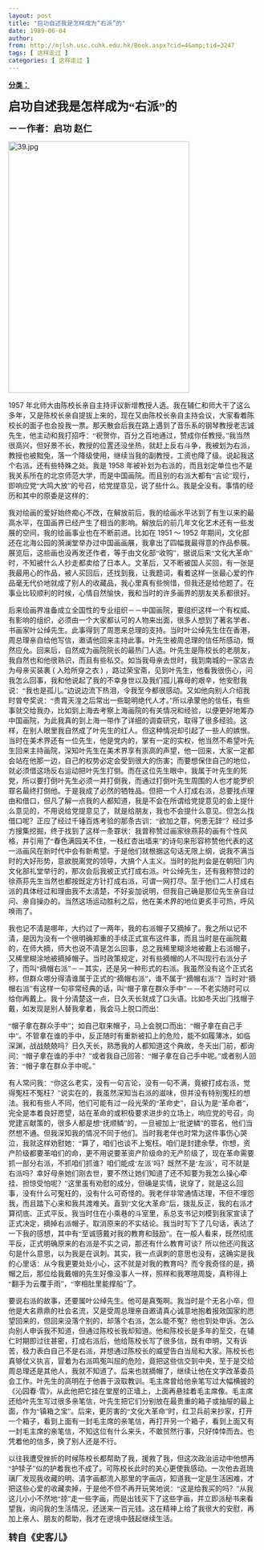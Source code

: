 ```yaml
---
layout: post
title: "启功自述我是怎样成为“右派”的"
date: 1989-06-04
author: 
from: http://mjlsh.usc.cuhk.edu.hk/Book.aspx?cid=4&amp;tid=3247
tags: [ 这样走过 ]
categories: [ 这样走过 ]
---
```


<div style="margin: 15px 10px 10px 0px;">
<div>
<span id="ctl00_ContentPlaceHolder1_chapter1_SubjectLabel" style="font-weight:bold;text-decoration:underline;">
   分类：
  </span>
</div>
<!--[if gte mso 9]><xml>
 <o:OfficeDocumentSettings>
  <o:AllowPNG/>
 </o:OfficeDocumentSettings>
</xml><![endif]-->
<!--[if gte mso 9]><xml>
 <w:WordDocument>
  <w:View>Normal</w:View>
  <w:Zoom>0</w:Zoom>
  <w:TrackMoves/>
  <w:TrackFormatting/>
  <w:PunctuationKerning/>
  <w:ValidateAgainstSchemas/>
  <w:SaveIfXMLInvalid>false</w:SaveIfXMLInvalid>
  <w:IgnoreMixedContent>false</w:IgnoreMixedContent>
  <w:AlwaysShowPlaceholderText>false</w:AlwaysShowPlaceholderText>
  <w:DoNotPromoteQF/>
  <w:LidThemeOther>EN-US</w:LidThemeOther>
  <w:LidThemeAsian>ZH-CN</w:LidThemeAsian>
  <w:LidThemeComplexScript>X-NONE</w:LidThemeComplexScript>
  <w:Compatibility>
   <w:BreakWrappedTables/>
   <w:SnapToGridInCell/>
   <w:WrapTextWithPunct/>
   <w:UseAsianBreakRules/>
   <w:DontGrowAutofit/>
   <w:SplitPgBreakAndParaMark/>
   <w:EnableOpenTypeKerning/>
   <w:DontFlipMirrorIndents/>
   <w:OverrideTableStyleHps/>
   <w:UseFELayout/>
  </w:Compatibility>
  <m:mathPr>
   <m:mathFont m:val="Cambria Math"/>
   <m:brkBin m:val="before"/>
   <m:brkBinSub m:val="&#45;-"/>
   <m:smallFrac m:val="off"/>
   <m:dispDef/>
   <m:lMargin m:val="0"/>
   <m:rMargin m:val="0"/>
   <m:defJc m:val="centerGroup"/>
   <m:wrapIndent m:val="1440"/>
   <m:intLim m:val="subSup"/>
   <m:naryLim m:val="undOvr"/>
  </m:mathPr></w:WordDocument>
</xml><![endif]-->
<!--[if gte mso 9]><xml>
 <w:LatentStyles DefLockedState="false" DefUnhideWhenUsed="true"
  DefSemiHidden="true" DefQFormat="false" DefPriority="99"
  LatentStyleCount="276">
  <w:LsdException Locked="false" Priority="0" SemiHidden="false"
   UnhideWhenUsed="false" QFormat="true" Name="Normal"/>
  <w:LsdException Locked="false" Priority="9" SemiHidden="false"
   UnhideWhenUsed="false" QFormat="true" Name="heading 1"/>
  <w:LsdException Locked="false" Priority="9" QFormat="true" Name="heading 2"/>
  <w:LsdException Locked="false" Priority="9" QFormat="true" Name="heading 3"/>
  <w:LsdException Locked="false" Priority="9" QFormat="true" Name="heading 4"/>
  <w:LsdException Locked="false" Priority="9" QFormat="true" Name="heading 5"/>
  <w:LsdException Locked="false" Priority="9" QFormat="true" Name="heading 6"/>
  <w:LsdException Locked="false" Priority="9" QFormat="true" Name="heading 7"/>
  <w:LsdException Locked="false" Priority="9" QFormat="true" Name="heading 8"/>
  <w:LsdException Locked="false" Priority="9" QFormat="true" Name="heading 9"/>
  <w:LsdException Locked="false" Priority="39" Name="toc 1"/>
  <w:LsdException Locked="false" Priority="39" Name="toc 2"/>
  <w:LsdException Locked="false" Priority="39" Name="toc 3"/>
  <w:LsdException Locked="false" Priority="39" Name="toc 4"/>
  <w:LsdException Locked="false" Priority="39" Name="toc 5"/>
  <w:LsdException Locked="false" Priority="39" Name="toc 6"/>
  <w:LsdException Locked="false" Priority="39" Name="toc 7"/>
  <w:LsdException Locked="false" Priority="39" Name="toc 8"/>
  <w:LsdException Locked="false" Priority="39" Name="toc 9"/>
  <w:LsdException Locked="false" Priority="35" QFormat="true" Name="caption"/>
  <w:LsdException Locked="false" Priority="10" SemiHidden="false"
   UnhideWhenUsed="false" QFormat="true" Name="Title"/>
  <w:LsdException Locked="false" Priority="1" Name="Default Paragraph Font"/>
  <w:LsdException Locked="false" Priority="11" SemiHidden="false"
   UnhideWhenUsed="false" QFormat="true" Name="Subtitle"/>
  <w:LsdException Locked="false" Priority="22" SemiHidden="false"
   UnhideWhenUsed="false" QFormat="true" Name="Strong"/>
  <w:LsdException Locked="false" Priority="20" SemiHidden="false"
   UnhideWhenUsed="false" QFormat="true" Name="Emphasis"/>
  <w:LsdException Locked="false" Priority="59" SemiHidden="false"
   UnhideWhenUsed="false" Name="Table Grid"/>
  <w:LsdException Locked="false" UnhideWhenUsed="false" Name="Placeholder Text"/>
  <w:LsdException Locked="false" Priority="1" SemiHidden="false"
   UnhideWhenUsed="false" QFormat="true" Name="No Spacing"/>
  <w:LsdException Locked="false" Priority="60" SemiHidden="false"
   UnhideWhenUsed="false" Name="Light Shading"/>
  <w:LsdException Locked="false" Priority="61" SemiHidden="false"
   UnhideWhenUsed="false" Name="Light List"/>
  <w:LsdException Locked="false" Priority="62" SemiHidden="false"
   UnhideWhenUsed="false" Name="Light Grid"/>
  <w:LsdException Locked="false" Priority="63" SemiHidden="false"
   UnhideWhenUsed="false" Name="Medium Shading 1"/>
  <w:LsdException Locked="false" Priority="64" SemiHidden="false"
   UnhideWhenUsed="false" Name="Medium Shading 2"/>
  <w:LsdException Locked="false" Priority="65" SemiHidden="false"
   UnhideWhenUsed="false" Name="Medium List 1"/>
  <w:LsdException Locked="false" Priority="66" SemiHidden="false"
   UnhideWhenUsed="false" Name="Medium List 2"/>
  <w:LsdException Locked="false" Priority="67" SemiHidden="false"
   UnhideWhenUsed="false" Name="Medium Grid 1"/>
  <w:LsdException Locked="false" Priority="68" SemiHidden="false"
   UnhideWhenUsed="false" Name="Medium Grid 2"/>
  <w:LsdException Locked="false" Priority="69" SemiHidden="false"
   UnhideWhenUsed="false" Name="Medium Grid 3"/>
  <w:LsdException Locked="false" Priority="70" SemiHidden="false"
   UnhideWhenUsed="false" Name="Dark List"/>
  <w:LsdException Locked="false" Priority="71" SemiHidden="false"
   UnhideWhenUsed="false" Name="Colorful Shading"/>
  <w:LsdException Locked="false" Priority="72" SemiHidden="false"
   UnhideWhenUsed="false" Name="Colorful List"/>
  <w:LsdException Locked="false" Priority="73" SemiHidden="false"
   UnhideWhenUsed="false" Name="Colorful Grid"/>
  <w:LsdException Locked="false" Priority="60" SemiHidden="false"
   UnhideWhenUsed="false" Name="Light Shading Accent 1"/>
  <w:LsdException Locked="false" Priority="61" SemiHidden="false"
   UnhideWhenUsed="false" Name="Light List Accent 1"/>
  <w:LsdException Locked="false" Priority="62" SemiHidden="false"
   UnhideWhenUsed="false" Name="Light Grid Accent 1"/>
  <w:LsdException Locked="false" Priority="63" SemiHidden="false"
   UnhideWhenUsed="false" Name="Medium Shading 1 Accent 1"/>
  <w:LsdException Locked="false" Priority="64" SemiHidden="false"
   UnhideWhenUsed="false" Name="Medium Shading 2 Accent 1"/>
  <w:LsdException Locked="false" Priority="65" SemiHidden="false"
   UnhideWhenUsed="false" Name="Medium List 1 Accent 1"/>
  <w:LsdException Locked="false" UnhideWhenUsed="false" Name="Revision"/>
  <w:LsdException Locked="false" Priority="34" SemiHidden="false"
   UnhideWhenUsed="false" QFormat="true" Name="List Paragraph"/>
  <w:LsdException Locked="false" Priority="29" SemiHidden="false"
   UnhideWhenUsed="false" QFormat="true" Name="Quote"/>
  <w:LsdException Locked="false" Priority="30" SemiHidden="false"
   UnhideWhenUsed="false" QFormat="true" Name="Intense Quote"/>
  <w:LsdException Locked="false" Priority="66" SemiHidden="false"
   UnhideWhenUsed="false" Name="Medium List 2 Accent 1"/>
  <w:LsdException Locked="false" Priority="67" SemiHidden="false"
   UnhideWhenUsed="false" Name="Medium Grid 1 Accent 1"/>
  <w:LsdException Locked="false" Priority="68" SemiHidden="false"
   UnhideWhenUsed="false" Name="Medium Grid 2 Accent 1"/>
  <w:LsdException Locked="false" Priority="69" SemiHidden="false"
   UnhideWhenUsed="false" Name="Medium Grid 3 Accent 1"/>
  <w:LsdException Locked="false" Priority="70" SemiHidden="false"
   UnhideWhenUsed="false" Name="Dark List Accent 1"/>
  <w:LsdException Locked="false" Priority="71" SemiHidden="false"
   UnhideWhenUsed="false" Name="Colorful Shading Accent 1"/>
  <w:LsdException Locked="false" Priority="72" SemiHidden="false"
   UnhideWhenUsed="false" Name="Colorful List Accent 1"/>
  <w:LsdException Locked="false" Priority="73" SemiHidden="false"
   UnhideWhenUsed="false" Name="Colorful Grid Accent 1"/>
  <w:LsdException Locked="false" Priority="60" SemiHidden="false"
   UnhideWhenUsed="false" Name="Light Shading Accent 2"/>
  <w:LsdException Locked="false" Priority="61" SemiHidden="false"
   UnhideWhenUsed="false" Name="Light List Accent 2"/>
  <w:LsdException Locked="false" Priority="62" SemiHidden="false"
   UnhideWhenUsed="false" Name="Light Grid Accent 2"/>
  <w:LsdException Locked="false" Priority="63" SemiHidden="false"
   UnhideWhenUsed="false" Name="Medium Shading 1 Accent 2"/>
  <w:LsdException Locked="false" Priority="64" SemiHidden="false"
   UnhideWhenUsed="false" Name="Medium Shading 2 Accent 2"/>
  <w:LsdException Locked="false" Priority="65" SemiHidden="false"
   UnhideWhenUsed="false" Name="Medium List 1 Accent 2"/>
  <w:LsdException Locked="false" Priority="66" SemiHidden="false"
   UnhideWhenUsed="false" Name="Medium List 2 Accent 2"/>
  <w:LsdException Locked="false" Priority="67" SemiHidden="false"
   UnhideWhenUsed="false" Name="Medium Grid 1 Accent 2"/>
  <w:LsdException Locked="false" Priority="68" SemiHidden="false"
   UnhideWhenUsed="false" Name="Medium Grid 2 Accent 2"/>
  <w:LsdException Locked="false" Priority="69" SemiHidden="false"
   UnhideWhenUsed="false" Name="Medium Grid 3 Accent 2"/>
  <w:LsdException Locked="false" Priority="70" SemiHidden="false"
   UnhideWhenUsed="false" Name="Dark List Accent 2"/>
  <w:LsdException Locked="false" Priority="71" SemiHidden="false"
   UnhideWhenUsed="false" Name="Colorful Shading Accent 2"/>
  <w:LsdException Locked="false" Priority="72" SemiHidden="false"
   UnhideWhenUsed="false" Name="Colorful List Accent 2"/>
  <w:LsdException Locked="false" Priority="73" SemiHidden="false"
   UnhideWhenUsed="false" Name="Colorful Grid Accent 2"/>
  <w:LsdException Locked="false" Priority="60" SemiHidden="false"
   UnhideWhenUsed="false" Name="Light Shading Accent 3"/>
  <w:LsdException Locked="false" Priority="61" SemiHidden="false"
   UnhideWhenUsed="false" Name="Light List Accent 3"/>
  <w:LsdException Locked="false" Priority="62" SemiHidden="false"
   UnhideWhenUsed="false" Name="Light Grid Accent 3"/>
  <w:LsdException Locked="false" Priority="63" SemiHidden="false"
   UnhideWhenUsed="false" Name="Medium Shading 1 Accent 3"/>
  <w:LsdException Locked="false" Priority="64" SemiHidden="false"
   UnhideWhenUsed="false" Name="Medium Shading 2 Accent 3"/>
  <w:LsdException Locked="false" Priority="65" SemiHidden="false"
   UnhideWhenUsed="false" Name="Medium List 1 Accent 3"/>
  <w:LsdException Locked="false" Priority="66" SemiHidden="false"
   UnhideWhenUsed="false" Name="Medium List 2 Accent 3"/>
  <w:LsdException Locked="false" Priority="67" SemiHidden="false"
   UnhideWhenUsed="false" Name="Medium Grid 1 Accent 3"/>
  <w:LsdException Locked="false" Priority="68" SemiHidden="false"
   UnhideWhenUsed="false" Name="Medium Grid 2 Accent 3"/>
  <w:LsdException Locked="false" Priority="69" SemiHidden="false"
   UnhideWhenUsed="false" Name="Medium Grid 3 Accent 3"/>
  <w:LsdException Locked="false" Priority="70" SemiHidden="false"
   UnhideWhenUsed="false" Name="Dark List Accent 3"/>
  <w:LsdException Locked="false" Priority="71" SemiHidden="false"
   UnhideWhenUsed="false" Name="Colorful Shading Accent 3"/>
  <w:LsdException Locked="false" Priority="72" SemiHidden="false"
   UnhideWhenUsed="false" Name="Colorful List Accent 3"/>
  <w:LsdException Locked="false" Priority="73" SemiHidden="false"
   UnhideWhenUsed="false" Name="Colorful Grid Accent 3"/>
  <w:LsdException Locked="false" Priority="60" SemiHidden="false"
   UnhideWhenUsed="false" Name="Light Shading Accent 4"/>
  <w:LsdException Locked="false" Priority="61" SemiHidden="false"
   UnhideWhenUsed="false" Name="Light List Accent 4"/>
  <w:LsdException Locked="false" Priority="62" SemiHidden="false"
   UnhideWhenUsed="false" Name="Light Grid Accent 4"/>
  <w:LsdException Locked="false" Priority="63" SemiHidden="false"
   UnhideWhenUsed="false" Name="Medium Shading 1 Accent 4"/>
  <w:LsdException Locked="false" Priority="64" SemiHidden="false"
   UnhideWhenUsed="false" Name="Medium Shading 2 Accent 4"/>
  <w:LsdException Locked="false" Priority="65" SemiHidden="false"
   UnhideWhenUsed="false" Name="Medium List 1 Accent 4"/>
  <w:LsdException Locked="false" Priority="66" SemiHidden="false"
   UnhideWhenUsed="false" Name="Medium List 2 Accent 4"/>
  <w:LsdException Locked="false" Priority="67" SemiHidden="false"
   UnhideWhenUsed="false" Name="Medium Grid 1 Accent 4"/>
  <w:LsdException Locked="false" Priority="68" SemiHidden="false"
   UnhideWhenUsed="false" Name="Medium Grid 2 Accent 4"/>
  <w:LsdException Locked="false" Priority="69" SemiHidden="false"
   UnhideWhenUsed="false" Name="Medium Grid 3 Accent 4"/>
  <w:LsdException Locked="false" Priority="70" SemiHidden="false"
   UnhideWhenUsed="false" Name="Dark List Accent 4"/>
  <w:LsdException Locked="false" Priority="71" SemiHidden="false"
   UnhideWhenUsed="false" Name="Colorful Shading Accent 4"/>
  <w:LsdException Locked="false" Priority="72" SemiHidden="false"
   UnhideWhenUsed="false" Name="Colorful List Accent 4"/>
  <w:LsdException Locked="false" Priority="73" SemiHidden="false"
   UnhideWhenUsed="false" Name="Colorful Grid Accent 4"/>
  <w:LsdException Locked="false" Priority="60" SemiHidden="false"
   UnhideWhenUsed="false" Name="Light Shading Accent 5"/>
  <w:LsdException Locked="false" Priority="61" SemiHidden="false"
   UnhideWhenUsed="false" Name="Light List Accent 5"/>
  <w:LsdException Locked="false" Priority="62" SemiHidden="false"
   UnhideWhenUsed="false" Name="Light Grid Accent 5"/>
  <w:LsdException Locked="false" Priority="63" SemiHidden="false"
   UnhideWhenUsed="false" Name="Medium Shading 1 Accent 5"/>
  <w:LsdException Locked="false" Priority="64" SemiHidden="false"
   UnhideWhenUsed="false" Name="Medium Shading 2 Accent 5"/>
  <w:LsdException Locked="false" Priority="65" SemiHidden="false"
   UnhideWhenUsed="false" Name="Medium List 1 Accent 5"/>
  <w:LsdException Locked="false" Priority="66" SemiHidden="false"
   UnhideWhenUsed="false" Name="Medium List 2 Accent 5"/>
  <w:LsdException Locked="false" Priority="67" SemiHidden="false"
   UnhideWhenUsed="false" Name="Medium Grid 1 Accent 5"/>
  <w:LsdException Locked="false" Priority="68" SemiHidden="false"
   UnhideWhenUsed="false" Name="Medium Grid 2 Accent 5"/>
  <w:LsdException Locked="false" Priority="69" SemiHidden="false"
   UnhideWhenUsed="false" Name="Medium Grid 3 Accent 5"/>
  <w:LsdException Locked="false" Priority="70" SemiHidden="false"
   UnhideWhenUsed="false" Name="Dark List Accent 5"/>
  <w:LsdException Locked="false" Priority="71" SemiHidden="false"
   UnhideWhenUsed="false" Name="Colorful Shading Accent 5"/>
  <w:LsdException Locked="false" Priority="72" SemiHidden="false"
   UnhideWhenUsed="false" Name="Colorful List Accent 5"/>
  <w:LsdException Locked="false" Priority="73" SemiHidden="false"
   UnhideWhenUsed="false" Name="Colorful Grid Accent 5"/>
  <w:LsdException Locked="false" Priority="60" SemiHidden="false"
   UnhideWhenUsed="false" Name="Light Shading Accent 6"/>
  <w:LsdException Locked="false" Priority="61" SemiHidden="false"
   UnhideWhenUsed="false" Name="Light List Accent 6"/>
  <w:LsdException Locked="false" Priority="62" SemiHidden="false"
   UnhideWhenUsed="false" Name="Light Grid Accent 6"/>
  <w:LsdException Locked="false" Priority="63" SemiHidden="false"
   UnhideWhenUsed="false" Name="Medium Shading 1 Accent 6"/>
  <w:LsdException Locked="false" Priority="64" SemiHidden="false"
   UnhideWhenUsed="false" Name="Medium Shading 2 Accent 6"/>
  <w:LsdException Locked="false" Priority="65" SemiHidden="false"
   UnhideWhenUsed="false" Name="Medium List 1 Accent 6"/>
  <w:LsdException Locked="false" Priority="66" SemiHidden="false"
   UnhideWhenUsed="false" Name="Medium List 2 Accent 6"/>
  <w:LsdException Locked="false" Priority="67" SemiHidden="false"
   UnhideWhenUsed="false" Name="Medium Grid 1 Accent 6"/>
  <w:LsdException Locked="false" Priority="68" SemiHidden="false"
   UnhideWhenUsed="false" Name="Medium Grid 2 Accent 6"/>
  <w:LsdException Locked="false" Priority="69" SemiHidden="false"
   UnhideWhenUsed="false" Name="Medium Grid 3 Accent 6"/>
  <w:LsdException Locked="false" Priority="70" SemiHidden="false"
   UnhideWhenUsed="false" Name="Dark List Accent 6"/>
  <w:LsdException Locked="false" Priority="71" SemiHidden="false"
   UnhideWhenUsed="false" Name="Colorful Shading Accent 6"/>
  <w:LsdException Locked="false" Priority="72" SemiHidden="false"
   UnhideWhenUsed="false" Name="Colorful List Accent 6"/>
  <w:LsdException Locked="false" Priority="73" SemiHidden="false"
   UnhideWhenUsed="false" Name="Colorful Grid Accent 6"/>
  <w:LsdException Locked="false" Priority="19" SemiHidden="false"
   UnhideWhenUsed="false" QFormat="true" Name="Subtle Emphasis"/>
  <w:LsdException Locked="false" Priority="21" SemiHidden="false"
   UnhideWhenUsed="false" QFormat="true" Name="Intense Emphasis"/>
  <w:LsdException Locked="false" Priority="31" SemiHidden="false"
   UnhideWhenUsed="false" QFormat="true" Name="Subtle Reference"/>
  <w:LsdException Locked="false" Priority="32" SemiHidden="false"
   UnhideWhenUsed="false" QFormat="true" Name="Intense Reference"/>
  <w:LsdException Locked="false" Priority="33" SemiHidden="false"
   UnhideWhenUsed="false" QFormat="true" Name="Book Title"/>
  <w:LsdException Locked="false" Priority="37" Name="Bibliography"/>
  <w:LsdException Locked="false" Priority="39" QFormat="true" Name="TOC Heading"/>
 </w:LatentStyles>
</xml><![endif]-->
<!--[if gte mso 10]>
<style>
 /* Style Definitions */
table.MsoNormalTable
	{mso-style-name:"Table Normal";
	mso-tstyle-rowband-size:0;
	mso-tstyle-colband-size:0;
	mso-style-noshow:yes;
	mso-style-priority:99;
	mso-style-parent:"";
	mso-padding-alt:0in 5.4pt 0in 5.4pt;
	mso-para-margin:0in;
	mso-para-margin-bottom:.0001pt;
	mso-pagination:widow-orphan;
	font-size:10.5pt;
	mso-bidi-font-size:11.0pt;
	font-family:Calibri;
	mso-ascii-font-family:Calibri;
	mso-ascii-theme-font:minor-latin;
	mso-hansi-font-family:Calibri;
	mso-hansi-theme-font:minor-latin;
	mso-font-kerning:1.0pt;
	mso-fareast-language:ZH-CN;}
</style>
<![endif]-->
<!--StartFragment-->
<p class="MsoNormal">
<o:p>
<font size="5">
</font>
</o:p>
</p>
<p class="MsoNormal">
<b>
<span lang="ZH-CN" style="font-family: 宋体;">
<font size="5">
     启功自述我是怎样成为“右派”的
    </font>
</span>
<font size="4">
<o:p>
</o:p>
</font>
</b>
</p>
<p class="MsoNormal">
<b>
<font size="4">
<span lang="ZH-CN" style="font-family:宋体;mso-ascii-font-family:
Calibri;mso-ascii-theme-font:minor-latin;mso-fareast-font-family:宋体;mso-fareast-theme-font:
minor-fareast">
     －－作者：启功
    </span>
<span lang="ZH-CN">
</span>
<span lang="ZH-CN" style="font-family:宋体;mso-ascii-font-family:Calibri;mso-ascii-theme-font:minor-latin;
mso-fareast-font-family:宋体;mso-fareast-theme-font:minor-fareast">
     赵仁
    </span>
<o:p>
</o:p>
</font>
</b>
</p>
<p class="MsoNormal">
<o:p>
</o:p>
</p>
<img alt="39.jpg" border="0" height="501" src="https://i.imgur.com/b12hsMn.jpg" width="360"/>
<p class="MsoNormal">
<o:p>
</o:p>
</p>
<p class="MsoNormal">
  1957
  <span lang="ZH-CN" style="font-family:宋体;mso-ascii-font-family:
Calibri;mso-ascii-theme-font:minor-latin;mso-fareast-font-family:宋体;mso-fareast-theme-font:
minor-fareast">
   年北师大由陈校长亲自主持评议新增教授人选。我在辅仁和师大干了这么多年，又是陈校长亲自提拔上来的，现在又由陈校长亲自主持会议，大家看着陈校长的面子也会投我一票。那天散会后我在路上遇到了音乐系的钢琴教授老志诚先生，他主动和我打招呼：“祝贺你，百分之百地通过，赞成你任教授。”我当然很高兴，但好景不长，教授的位置还没坐热，就赶上反右斗争，我被划为右派，教授也被黜免，落一个降级使用，继续当我的副教授，工资也降了级。说起我这个右派，还有些特殊之处。我是
  </span>
  1958
  <span lang="ZH-CN" style="font-family:宋体;mso-ascii-font-family:Calibri;mso-ascii-theme-font:
minor-latin;mso-fareast-font-family:宋体;mso-fareast-theme-font:minor-fareast">
   年被补划为右派的，而且划定单位也不是我关系所在的北京师范大学，而是中国画院。而且别的右派大都有“言论”现行，即响应党“大鸣大放”的号召，给党提意见，说了些什么。我是全没有。事情的经历和其中的原委是这样的：
  </span>
<o:p>
</o:p>
</p>
<p class="MsoNormal">
<span lang="ZH-CN" style="font-family:宋体;mso-ascii-font-family:
Calibri;mso-ascii-theme-font:minor-latin;mso-fareast-font-family:宋体;mso-fareast-theme-font:
minor-fareast">
   我对绘画的爱好始终痴心不改，在解放前后，我的绘画水平达到了有生以来的最高水平，在国画界已经产生了相当的影响。解放后的前几年文化艺术还有一些发展的空间，我的绘画事业也在不断前进。比如在
  </span>
  1951
  <span lang="ZH-CN" style="font-family:宋体;mso-ascii-font-family:Calibri;mso-ascii-theme-font:
minor-latin;mso-fareast-font-family:宋体;mso-fareast-theme-font:minor-fareast">
   ～
  </span>
  1952
  <span lang="ZH-CN" style="font-family:宋体;mso-ascii-font-family:Calibri;mso-ascii-theme-font:
minor-latin;mso-fareast-font-family:宋体;mso-fareast-theme-font:minor-fareast">
   年期间，文化部还在北海公园的漪澜堂举办过中国画画展，我拿出了四幅我最得意的作品参展。展览后，这些画也没再发还作者，等于由文化部“收购”，据说后来“文化大革命”时，不知被什么人抄走都卖给了日本人。文革后，又不断被国人买回，有一张是我最用心的作品，被人买回后，还找到我，让我题词，看着这样一张最心爱的作品毫无代价地就成了别人的收藏品，我心里真有些惋惜，但我还是给他题了。在事业比较顺利的时候，心情自然愉快，我和当时的许多画界的朋友关系都很好。
  </span>
<o:p>
</o:p>
</p>
<p class="MsoNormal">
<span lang="ZH-CN" style="font-family:宋体;mso-ascii-font-family:
Calibri;mso-ascii-theme-font:minor-latin;mso-fareast-font-family:宋体;mso-fareast-theme-font:
minor-fareast">
   后来绘画界准备成立全国性的专业组织－－中国画院，要组织这样一个有权威、有影响的组织，必须由一个大家都认可的人物来出面，很多人想到了著名学者、书画家叶公绰先生。此事得到了周恩来总理的支持。当时叶公绰先生住在香港，周总理亲自给他写信，邀请他回来主持此事。叶先生被周总理的信任所感动，慨然应允。回来后，自然成为画院院长的最热门人选。叶先生是陈校长的老朋友，我自然也和他很熟识，而且有些私交。如当我母亲去世时，我到南城的一家店去为母亲买装裹
  </span>
  (
  <span lang="ZH-CN" style="font-family:宋体;mso-ascii-font-family:Calibri;mso-ascii-theme-font:
minor-latin;mso-fareast-font-family:宋体;mso-fareast-theme-font:minor-fareast">
   入殓所穿之衣
  </span>
  )
  <span lang="ZH-CN" style="font-family:宋体;mso-ascii-font-family:Calibri;mso-ascii-theme-font:
minor-latin;mso-fareast-font-family:宋体;mso-fareast-theme-font:minor-fareast">
   ，路过荣宝斋，见到叶先生，他看我很伤心，问我怎么回事，我和他说起了我的不幸身世以及我们孤儿寡母的艰辛，他安慰我说：“我也是孤儿。”边说边流下热泪，令我至今都很感动。又如他向别人介绍我时曾夸奖说：“贵胄天湟之后常出一些聪明绝代人才。”所以承蒙他的信任，有些事就交给我办，比如到上海去考察上海画院的有关情况和经验，以便更好地筹办中国画院，为此我真的到上海一带作了详细的调查研究，取得了很多经验。这样，在别人眼里我自然成了叶先生的红人。但这种情况却引起了一些人的嫉恨。当时在美术界还有一位先生，他是党内的，掌有一定的实权，他当然不希望叶先生回来主持画院，深知叶先生在美术界享有崇高的声望，他一回来，大家一定都会站在他那一边，自己的权势必定会受到很大的伤害；而要想保住自己的地位，就必须借这场反右运动把叶先生打倒。而在这位先生眼中，我属于叶先生的死党，所以要打倒叶先生必须一并打倒我，而通过打倒叶先生周围的人也才能罗织罪名最终打倒他。于是我成了必然的牺牲品。但把一个人打成右派，总要找点理由和借口，但凡了解一点我的人都知道，我是不会在所谓给党提意见的会上提什么意见的，不用说给党提意见了，就是给朋友，我也不会提什么意见。但怎么找借口呢？正应了经过千锤百炼考验的那条古训：“欲加之罪，何患无辞”？经过多方搜集挖掘，终于找到了这样一条罪状：我曾称赞过画家徐燕荪的画有个性风格，并引用了“春色满园关不住，一枝红杏出墙来”的诗句来形容称赞他代表的这一派画风在新时代中会有新希望。于是他们就根据这句话无限上纲，说我不满当时的大好形势，意欲脱离党的领导，大搞个人主义。当时的批判会是在朝阳门内文化部礼堂举行的，那次会后我被正式打成右派。叶公绰先生，还有我称赞过的徐燕荪先生当然也都按既定方针打成右派，可谓一网打尽。至于他们二人打成右派的具体经过和理由我不太清楚，不好妄加说明，但我自己确是那位先生亲自过问、亲自操办的。当然这场运动胜利之后，他在美术界的地位更炙手可热，呼风唤雨了。
  </span>
<o:p>
</o:p>
</p>
<p class="MsoNormal">
<span lang="ZH-CN" style="font-family:宋体;mso-ascii-font-family:
Calibri;mso-ascii-theme-font:minor-latin;mso-fareast-font-family:宋体;mso-fareast-theme-font:
minor-fareast">
   我也记不清是哪年，大约过了一两年，我的右派帽子又摘掉了。我之所以记不清，是因为没有一个很明确郑重的手续正式宣布这件事，而且当时是在画院戴的，在师大摘，师大也说不清是怎么回事，总之我稀里糊涂地被戴上右派帽子，又稀里糊涂地被摘掉帽子。当时政策规定，对有些摘帽的人不叫现行右派分子了，而叫“摘帽右派”－－其实，还是另一种形式的右派。我虽然没有这个正式名称，但群众哪分得清谁属于正式的“摘帽右派”，谁不属于“摘帽右派”？当时对“摘帽右派”有这样一句非常经典的话，叫“帽子拿在群众手中”－－不老实随时可以给你再戴上。我十分清楚这一点，日久天长就成了口头语。比如冬天出门找帽子戴，如发现是别人替我拿着，我会马上脱口而出：
  </span>
<o:p>
</o:p>
</p>
<p class="MsoNormal">
<span lang="ZH-CN" style="font-family:宋体;mso-ascii-font-family:
Calibri;mso-ascii-theme-font:minor-latin;mso-fareast-font-family:宋体;mso-fareast-theme-font:
minor-fareast">
   “帽子拿在群众手中”；如自己取来帽子，马上会脱口而出：“帽子拿在自己手中”。不管拿在谁的手中，反正随时有重新被扣上的危险，能不如履薄冰，如临深渊，战战兢兢吗？日久天长，熟悉我的人都知道这个典故，冬天出门前，都询问：“帽子拿在谁的手中？”或者我自己回答：“帽子拿在自己手中呢。”或者别人回答：“帽子拿在群众手中呢。”
  </span>
<o:p>
</o:p>
</p>
<p class="MsoNormal">
<span lang="ZH-CN" style="font-family:宋体;mso-ascii-font-family:
Calibri;mso-ascii-theme-font:minor-latin;mso-fareast-font-family:宋体;mso-fareast-theme-font:
minor-fareast">
   有人常问我：“你这么老实，没有一句言论，没有一句不满，竟被打成右派，觉得冤枉不冤枉？”说实在的，我虽然深知当右派的滋味，但并没有特别冤枉的想法。我和有些人不同，他们可能有过一段光荣的“革命史”，自认为是“革命者”，完全是本着良好愿望，站在革命的或积极要求进步的立场上，响应党的号召，向党建言献策的，很多人都是想“抚顺鳞”的，一旦被加上“批逆鳞”的罪名，他们当然想不通。但我深知我的情况不同于他们。当时我老伴也时常为这件事伤心哭泣，我就这样劝慰她：“算了，咱们也谈不上冤枉。咱们是封建余孽，你想，资产阶级都要革咱们的命，更不用说要革资产阶级命的无产阶级了，现在革命需要抓一部分右派，不抓咱们抓谁？咱们能成‘左派’吗？既然不是‘左派’，可不就是右派吗？幸好母亲她们刚去世，要不然让她们知道了还不知要为我怎么操心牵挂、担惊受怕呢？”这里虽有劝慰的成分，但确是实情，说穿了，就是这么回事，没有什么可冤枉的，没有什么可奇怪的。我老伴非常通情达理，不但不埋怨我，而且踏下心来和我共渡难关。直到“文化大革命”后，拨乱反正，我的右派才算彻底、正式平反。我当时住在小乘巷的斗室里，系总支书记刘模到我家宣读了正式决定，摘掉右派帽子，取消原来的不实结论。我当时写下了几句话，表达了一下我的感想，其中有“至诚感戴对我的教育和鼓励”。在一般人看来，既然彻底平反，正式明确原来的右派是不实之词，那还有什么教育可谈？所以他还问我这句是什么意思，以为我是在讽刺。其实，我一点讽刺的意思也没有，这确实是我的心里话：从今我更要处处小心，这不就是对我的教育吗？而令我奇怪的是，摘帽之后，那位给我戴帽的先生好像没事人一样，照样和我寒暄周旋，真称得上“翻手为云覆手雨”，“宰相肚里能撑船”了。
  </span>
<o:p>
</o:p>
</p>
<p class="MsoNormal">
<span lang="ZH-CN" style="font-family:宋体;mso-ascii-font-family:
Calibri;mso-ascii-theme-font:minor-latin;mso-fareast-font-family:宋体;mso-fareast-theme-font:
minor-fareast">
   要说右派的故事，还要属叶公绰先生。他可是真冤啊。我当时是个无名小卒，但他是大名鼎鼎的社会名流，又是受周总理亲自邀请真心诚意地抱着报效国家的愿望回来的，但回来没落个别的，却落个右派，怎么能不冤？他也到处申诉。怎么向别人申诉我不知道，但通过陈校长我却知道。他和陈校长是多年的至交，在辅仁时期即过往甚密，打成右派后，他给陈校长写了很多信，既有申明，又有诉苦，极力表白自己不是右派，并想通过陈校长的威望告白当局和大家。陈校长也真够仗义执言，冒着为右派鸣冤叫屈的危险，竟把这些信交到中央，至于是交给周总理还是其他人，我就不知道了。后来也就摘帽了，继续让他在文字改革委员会工作。叶先生的高明在于他善于汲取教训。毛主席曾给他亲笔写过大幅横披的《沁园春·雪》，从此他把它挂在堂屋的正墙上，上面再悬挂着毛主席像。毛主席还给叶先生写过很多亲笔信，叶先生把它们分别放在最贵重的箱子或抽屉的最上面，作为“镇箱之宝”。后来，更厉害的“文化大革命”时，红卫兵前来抄家，打开一个箱子，看到上面有一封毛主席的亲笔信，再打开另一个箱子，看到上面又有一封毛主席的亲笔信，不知这位有什么来头，不敢贸然行事，只好悻悻而去。也凭着他的信多，换了别人还是不行。
  </span>
<o:p>
</o:p>
</p>
<p class="MsoNormal">
<span lang="ZH-CN" style="font-family:宋体;mso-ascii-font-family:
Calibri;mso-ascii-theme-font:minor-latin;mso-fareast-font-family:宋体;mso-fareast-theme-font:
minor-fareast">
   以往我遭受挫折的时候陈校长都帮助了我，援救了我，但这次政治运动中他想再“护犊子”似的护着我也不成了。可陈校长此时的关心更使我感动。一次他去逛琉璃厂发现我收藏的明、清字画都流入那里的字画店，知道我一定是生活困难，才把这些心爱的收藏卖掉，于是他不但不再开玩笑地说：“这是给我买的吗？”从我这儿小小不然地“掠”走一些字画，而是出钱买下了这些字画，并立即派秘书来看望我，询问我的生活情况，还送来一百元钱。这在精神上给了我很大的安慰，再加上亲人、朋友的帮助，我才在逆境中鼓起继续生活。
  </span>
<o:p>
</o:p>
</p>
<p class="MsoNormal">
<o:p>
<b>
<font size="4">
</font>
</b>
</o:p>
</p>
<p class="MsoNormal">
<span lang="ZH-CN" style="font-family:宋体;mso-ascii-font-family:
Calibri;mso-ascii-theme-font:minor-latin;mso-fareast-font-family:宋体;mso-fareast-theme-font:
minor-fareast">
<b>
<font size="4">
     转自《史客儿》
    </font>
</b>
</span>
<o:p>
</o:p>
</p>
<!--EndFragment-->
</div>
